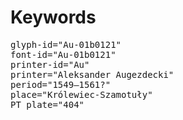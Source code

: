 # Keywords
<pre>
glyph-id="Au-01b0121"
font-id="Au-01b0121"
printer-id="Au"
printer="Aleksander Augezdecki"
period="1549–1561?"
place="Królewiec-Szamotuły"
PT plate="404"
</pre>
